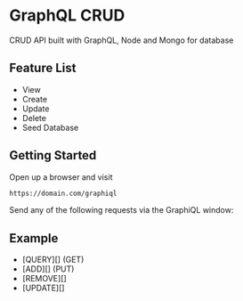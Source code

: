 # GraphQL CRUD
CRUD API built with GraphQL, Node and Mongo for database

## Feature List
* View 
* Create 
* Update 
* Delete 
* Seed Database

## Getting Started
Open up a browser and visit
```bash
https://domain.com/graphiql
```

Send any of the following requests via the GraphiQL window:

## Example
- [QUERY][] (GET)
- [ADD][] (PUT)
- [REMOVE][]
- [UPDATE][]

[Create]: /Explore-Auth-Api/documentation/graphql/CREATE_data.md

